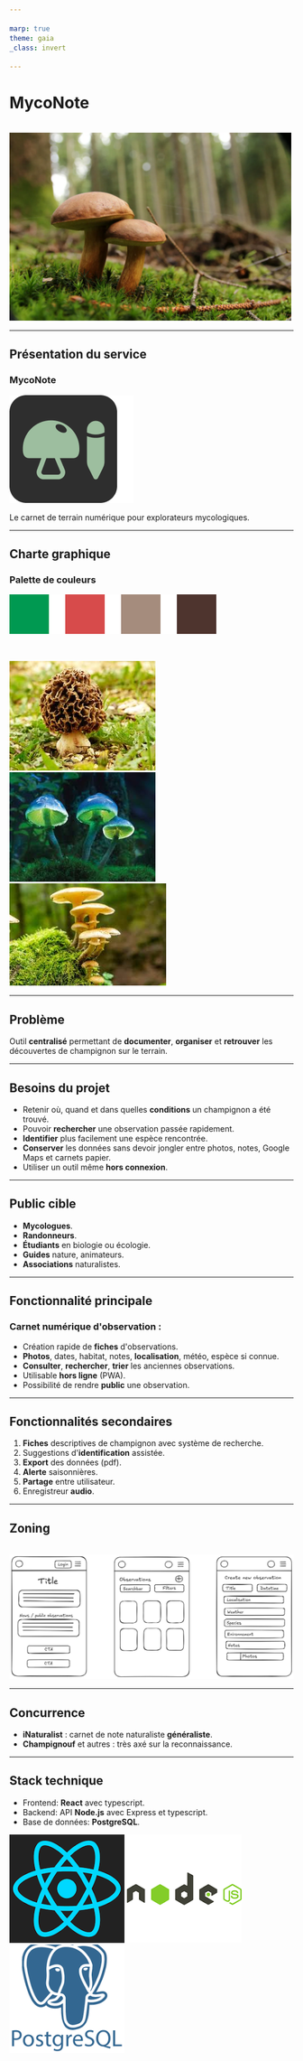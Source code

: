 ```yaml
---

marp: true
theme: gaia
_class: invert

---
```


# MycoNote

<br>

<img src="img/bolet.webp" alt="Alt Text" width="500">

---

## Présentation du service

### **MycoNote**

![Logo de MycoNote](img/logo.png)

Le carnet de terrain numérique pour explorateurs mycologiques.

---

## Charte graphique

### Palette de couleurs

![Palette de couleurs](img/palette.png)

<br>

![Photo](img/morille.jpeg) ![Photo](img/champignons.jpeg) ![Photo](img/champignons-2.jpeg)

---

## Problème

Outil **centralisé** permettant de **documenter**, **organiser** et **retrouver** les découvertes de champignon sur le terrain.

---

## Besoins du projet

* Retenir où, quand et dans quelles **conditions** un champignon a été trouvé.
* Pouvoir **rechercher** une observation passée rapidement.
* **Identifier** plus facilement une espèce rencontrée.
* **Conserver** les données sans devoir jongler entre photos, notes, Google Maps et carnets papier.
* Utiliser un outil même **hors connexion**.

---

## Public cible

* **Mycologues**.
* **Randonneurs**.
* **Étudiants** en biologie ou écologie.
* **Guides** nature, animateurs.
* **Associations** naturalistes.

---

## Fonctionnalité principale

### Carnet numérique d'**observation** :
* Création rapide de **fiches** d'observations.
* **Photos**, dates, habitat, notes, **localisation**, météo, espèce si connue.
* **Consulter**, **rechercher**, **trier** les anciennes observations.
* Utilisable **hors ligne**  (PWA).
* Possibilité de rendre **public** une observation.

---

## Fonctionnalités secondaires

1. **Fiches** descriptives de champignon avec système de recherche.
2. Suggestions d'**identification** assistée.
3. **Export** des données (pdf).
4. **Alerte** saisonnières.
5. **Partage** entre utilisateur.
6. Enregistreur **audio**.

---

## Zoning
<br>
<img src="img/zoning.png" alt="Alt Text" width="1000">

---

## Concurrence

* **iNaturalist** : carnet de note naturaliste **généraliste**.
* **Champignouf** et autres : très axé sur la reconnaissance.

---

## Stack technique

* Frontend: **React** avec typescript.
* Backend: API **Node.js** avec Express et typescript.
* Base de données: **PostgreSQL**.

![logo react](img/react.png) ![logo node](img/node.png) ![logo node](img/postgresql.png)

